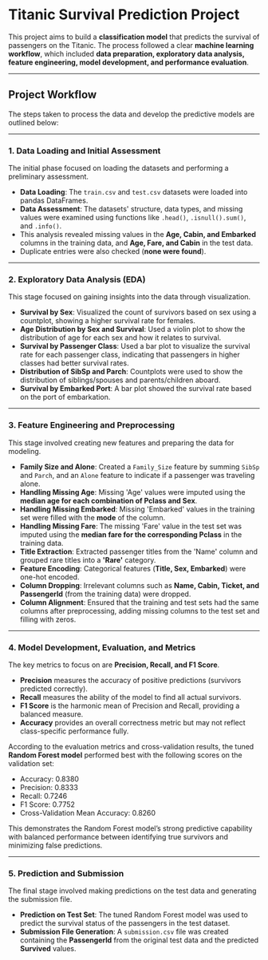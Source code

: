 # Titanic Survival Prediction Project  

This project aims to build a **classification model** that predicts the survival of passengers on the Titanic. The process followed a clear **machine learning workflow**, which included **data preparation, exploratory data analysis, feature engineering, model development, and performance evaluation**.  

---

## Project Workflow  

The steps taken to process the data and develop the predictive models are outlined below:  

---

### 1. Data Loading and Initial Assessment  

The initial phase focused on loading the datasets and performing a preliminary assessment.  

- **Data Loading**: The `train.csv` and `test.csv` datasets were loaded into pandas DataFrames.  
- **Data Assessment**: The datasets' structure, data types, and missing values were examined using functions like `.head()`, `.isnull().sum()`, and `.info()`.  
- This analysis revealed missing values in the **Age, Cabin, and Embarked** columns in the training data, and **Age, Fare, and Cabin** in the test data.  
- Duplicate entries were also checked (**none were found**).  

---

### 2. Exploratory Data Analysis (EDA)  

This stage focused on gaining insights into the data through visualization.  

- **Survival by Sex**: Visualized the count of survivors based on sex using a countplot, showing a higher survival rate for females.  
- **Age Distribution by Sex and Survival**: Used a violin plot to show the distribution of age for each sex and how it relates to survival.  
- **Survival by Passenger Class**: Used a bar plot to visualize the survival rate for each passenger class, indicating that passengers in higher classes had better survival rates.  
- **Distribution of SibSp and Parch**: Countplots were used to show the distribution of siblings/spouses and parents/children aboard.  
- **Survival by Embarked Port**: A bar plot showed the survival rate based on the port of embarkation.  

---

### 3. Feature Engineering and Preprocessing  

This stage involved creating new features and preparing the data for modeling.  

- **Family Size and Alone**: Created a `Family_Size` feature by summing `SibSp` and `Parch`, and an `Alone` feature to indicate if a passenger was traveling alone.  
- **Handling Missing Age**: Missing 'Age' values were imputed using the **median age for each combination of Pclass and Sex**.  
- **Handling Missing Embarked**: Missing 'Embarked' values in the training set were filled with the **mode** of the column.  
- **Handling Missing Fare**: The missing 'Fare' value in the test set was imputed using the **median fare for the corresponding Pclass** in the training data.  
- **Title Extraction**: Extracted passenger titles from the 'Name' column and grouped rare titles into a **'Rare'** category.  
- **Feature Encoding**: Categorical features (**Title, Sex, Embarked**) were one-hot encoded.  
- **Column Dropping**: Irrelevant columns such as **Name, Cabin, Ticket, and PassengerId** (from the training data) were dropped.  
- **Column Alignment**: Ensured that the training and test sets had the same columns after preprocessing, adding missing columns to the test set and filling with zeros.  

---

### 4. Model Development, Evaluation, and Metrics  

The key metrics to focus on are **Precision, Recall, and F1 Score**.  

- **Precision** measures the accuracy of positive predictions (survivors predicted correctly).  
- **Recall** measures the ability of the model to find all actual survivors.  
- **F1 Score** is the harmonic mean of Precision and Recall, providing a balanced measure.  
- **Accuracy** provides an overall correctness metric but may not reflect class-specific performance fully.  

According to the evaluation metrics and cross-validation results, the tuned **Random Forest model** performed best with the following scores on the validation set:  

- Accuracy: 0.8380  
- Precision: 0.8333  
- Recall: 0.7246  
- F1 Score: 0.7752  
- Cross-Validation Mean Accuracy: 0.8260  

This demonstrates the Random Forest model’s strong predictive capability with balanced performance between identifying true survivors and minimizing false predictions.  

---

### 5. Prediction and Submission  

The final stage involved making predictions on the test data and generating the submission file.  

- **Prediction on Test Set**: The tuned Random Forest model was used to predict the survival status of the passengers in the test dataset.  
- **Submission File Generation**: A `submission.csv` file was created containing the **PassengerId** from the original test data and the predicted **Survived** values.  
